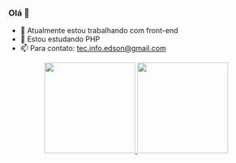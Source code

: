 ### Olá 👋





- 🔭 Atualmente estou trabalhando com front-end
- 🌱 Estou estudando PHP
- 📫 Para contato: tec.info.edson@gmail.com

<div align="center">
  <a href="https://github.com/edsoncmach">
  <img height="179em" src="https://github-readme-stats.vercel.app/api?username=edsoncmach&show_icons=true&theme=dracula&include_all_commits=true&count_private=true"/>
  <img height="179em" src="https://github-readme-stats.vercel.app/api/top-langs/?username=edsoncmach&layout=compact&langs_count=7&theme=dracula"/>
</div>

